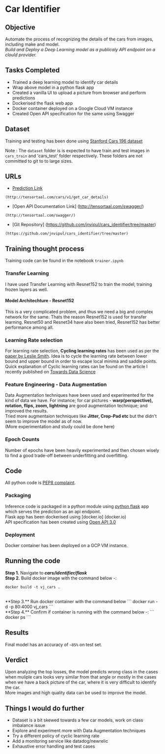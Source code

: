 # Car Identifier

## Objective
Automate the process of recognizing the details of the cars from images, including make and model. 
<br>*Build and Deploy a Deep Learning model as a publicaly API endpoint on a clould provider.*

## Tasks Completed
- Trained a deep learning model to identify car details
- Wrap above model in a python flask app
- Created a vanilla UI to upload a picture from browser and perform predictions
- Dockerised the flask web app
- Docker container deployed on a Google Cloud VM instance
- Created Open API specification for the same using Swagger 

## Dataset
Training and testing has been done using [Stanford Cars 196 dataset]()

Note : The `dataset` folder is is expected to have train and test images in `cars_train` and 'cars_test' folder respectively. These folders are not committed to git to to large sizes.

## URLs

* [Prediction Link](http://tensortaal.com/cars/v1/get_car_details)
```
(http://tensortaal.com/cars/v1/get_car_details)
```

* [Open API Documentation Link] (http://tensortaal.com/swagger/)
```
(http://tensortaal.com/swagger/)
```

* [Git Repository] (https://github.com/jnvipul/cars_identifier/tree/master)
```
(https://github.com/jnvipul/cars_identifier/tree/master)
```

## Training thought process

Training code can be found in the notebook `trainer.ipynb`

### Transfer Learning
I have used Transfer Learning with Resnet152 to train the model; training frozen layers as well.

####  Model Architechture - Resnet152
This is a very complicated problem, and thus we need a big and complex network for the same. Thats the reason Resnet152 is used for transfer learning. Resnet50 and Resnet34 have also been tried, Resnet152 has better performance among all.

### Learning Rate selection
For learning rate selection, **Cycling learning rates** has been used as per the [paper by Leslie Smith](https://arxiv.org/abs/1506.01186).
Idea is to cycle the learning rate between lower bound and upper bound in order to escape local minima and saddle points. 
<br>
Quick explanation of Cyclic learning rates can be found on the article I recently published on [Towards Data Science](https://towardsdatascience.com/cyclical-learning-rates-the-ultimate-guide-for-setting-learning-rates-for-neural-networks-3104e906f0ae)

### Feature Engineering - Data Augmentation
Data Augmentation techniques have been used and experimented for the kind of data we have. For instance; for car pictures - **warp(perspective), rotation, flips, zoom, lightning** are good augmentation technique; and improved the results.
<br>
Tried more augmentaion techniques like **Jitter, Crop-Pad etc** but the didn't seem to improve the model as of now. <br>
(More experimentation and study could be done here)

### Epoch Counts
Number of epochs have been heavily experimented and then chosen wisely to find a good trade-off between underfitting and overfitting.

## Code
All python code is [PEP8 complaint](https://www.python.org/dev/peps/pep-0008/).

### Packaging
Inference code is packaged in a python module using [python flask](http://flask.pocoo.org/) app which serves the prediction as an api endpoint. 
<br> Flask app has been dockerised using [docker.io]
(docker.io)
<br>
API specification has been created using [Open API 3.0](https://swagger.io/blog/news/announcing-openapi-3-0/)

### Deployment
Docker container has been deployed on a GCP VM instance.


## Running the code
**Step 1.** Navigate to <b>*cars/identifier/flask*</b> <br>
**Step 2.** Build docker image with the command below -:
```
docker build -t vj_cars .
```
<br>
**Step 3.** Run docker container with the command below
```
docker run -d -p 80:4000 vj_cars
```
<br>
**Step 4.** Confirm if container is running with the command below -: 
```
docker ps
```

## Results
Final model has an accuracy of `~85%` on test set.

## Verdict
Upon analyzing the top losses, the model predicts wrong class in the cases when muliple cars looks very similar from that angle or mostly in the cases when we have a back picture of the car, where it is very difficult to identify the car. 
<br>
More images and high quality data can be used to improve the model.

## Things I would do further
- Dataset is a bit skewed towards a few car models, work on class imbalance issue 
- Explore and experiment more with Data Augmentation techniques
- Try a different policy of cyclic learning rate
- Add a monitoring service like datadog/newrelic
- Exhaustive error handling and test cases